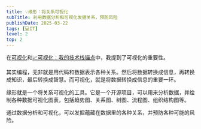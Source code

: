 ```yaml
---
title: 💡缘形：将关系可视化
subTitle: 利用数据分析和可视化发掘关系，预防风险
publishDate: 2025-03-22
tags: [💻IT]
level: 2
top: 2
---
```


在[可视化](/lab/20240707-visualization)和[📈可视化：我的技术栈锚点](/lab/20250309-vis-as-tech-anchor)中，我提到了可视化的重要性。

其实编程，无非就是用代码和数据表示各种关系。然后将数据转换成信息，再转换成知识，最后转换成智慧。而可视化，就是将数据转换成信息的重要一环。

缘形就是一个将关系可视化的工具。它是一个开源项目，可以用来分析数据，并绘制各种数据可视化图表，包括趋势图、关系图、树图、流程图、组织结构图等。

通过数据分析和可视化，可以发掘蕴藏在数据里的各种关系，并预防各种可能的风险。
